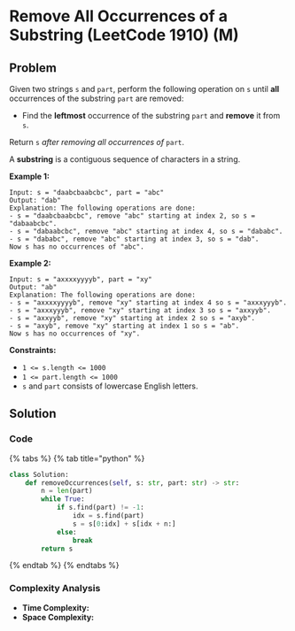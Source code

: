 # Remove All Occurrences of a Substring \(LeetCode 1910\) \(M\)

## Problem

Given two strings `s` and `part`, perform the following operation on `s` until **all** occurrences of the substring `part` are removed:

* Find the **leftmost** occurrence of the substring `part` and **remove** it from `s`.

Return `s` _after removing all occurrences of_ `part`.

A **substring** is a contiguous sequence of characters in a string.

**Example 1:**

```text
Input: s = "daabcbaabcbc", part = "abc"
Output: "dab"
Explanation: The following operations are done:
- s = "daabcbaabcbc", remove "abc" starting at index 2, so s = "dabaabcbc".
- s = "dabaabcbc", remove "abc" starting at index 4, so s = "dababc".
- s = "dababc", remove "abc" starting at index 3, so s = "dab".
Now s has no occurrences of "abc".
```

**Example 2:**

```text
Input: s = "axxxxyyyyb", part = "xy"
Output: "ab"
Explanation: The following operations are done:
- s = "axxxxyyyyb", remove "xy" starting at index 4 so s = "axxxyyyb".
- s = "axxxyyyb", remove "xy" starting at index 3 so s = "axxyyb".
- s = "axxyyb", remove "xy" starting at index 2 so s = "axyb".
- s = "axyb", remove "xy" starting at index 1 so s = "ab".
Now s has no occurrences of "xy".
```

**Constraints:**

* `1 <= s.length <= 1000`
* `1 <= part.length <= 1000`
* `s`​​​​​​ and `part` consists of lowercase English letters.

## Solution 

### Code

{% tabs %}
{% tab title="python" %}
```python
class Solution:
    def removeOccurrences(self, s: str, part: str) -> str:
        n = len(part)
        while True:
            if s.find(part) != -1:
                idx = s.find(part)
                s = s[0:idx] + s[idx + n:]
            else:
                break
        return s
```
{% endtab %}
{% endtabs %}

### Complexity Analysis

* **Time Complexity:**
* **Space Complexity:**

